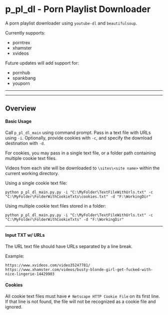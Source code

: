 # p_pl_dl - Porn Playlist Downloader

A porn playlist downloader using `youtube-dl` and `beautifulsoup`.

Currently supports:

- porntrex
- xhamster
- xvideos

Future updates will add support for:
- pornhub
- spankbang
- youporn

***
***

## Overview

#### Basic Usage

Call `p_pl_dl_main` using command prompt. Pass in a text file with URLs using `-i`. Optionally, provide cookies with `-c`, and specify the download destination with `-d`.

For cookies, you may pass in a single text file, or a folder path containing multiple cookie text files.

Videos from each site will be downloaded to `\sites\<site name>` within the current working directory.

Using a single cookie text file:
```
python p_pl_dl_main.py.py -i "C:\MyFolder\TextFileWithUrls.txt" -c "C:\MyFolder\FolderWithCookieTxts\cookies.txt" -d "F:\WorkingDir"
```

Using multiple cookie text files stored in a folder:

```
python p_pl_dl_main.py.py -i "C:\MyFolder\TextFileWithUrls.txt" -c "C:\MyFolder\FolderWithCookieTxts" -d "F:\WorkingDir"
```

***

#### Input TXT w/ URLs

The URL text file should have URLs separated by a line break.

Example:

```
https://www.xvideos.com/video35247781/
https://www.xhamster.com/videos/busty-blonde-girl-get-fucked-with-nice-lingerie-14429903
```

#### Cookies

All cookie text files must have `# Netscape HTTP Cookie File` on its first line. If that line is not found, the file will not be recognized as a cookie file and ignored.
